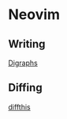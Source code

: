 # Neovim

## Writing

[Digraphs](text_editors/neovim/digraphs.md)

## Diffing

[diffthis](text_editors/neovim/diffthis.md)
